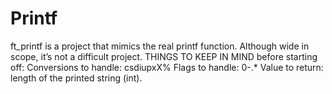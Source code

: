 # Printf
ft_printf is a project that mimics the real printf function. Although wide in scope, it’s not a difficult project.  THINGS TO KEEP IN MIND before starting off: Conversions to handle: csdiupxX% Flags to handle: 0-.* Value to return: length of the printed string (int).
